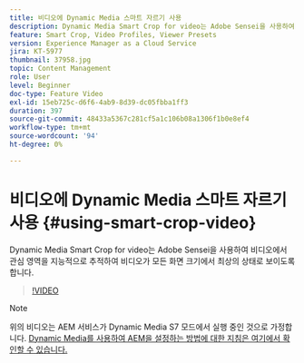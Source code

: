 ```yaml
---
title: 비디오에 Dynamic Media 스마트 자르기 사용
description: Dynamic Media Smart Crop for video는 Adobe Sensei을 사용하여 비디오에서 관심 영역을 지능적으로 추적하여 비디오가 모든 화면 크기에서 최상의 상태로 보이도록 합니다.
feature: Smart Crop, Video Profiles, Viewer Presets
version: Experience Manager as a Cloud Service
jira: KT-5977
thumbnail: 37958.jpg
topic: Content Management
role: User
level: Beginner
doc-type: Feature Video
exl-id: 15eb725c-d6f6-4ab9-8d39-dc05fbba1ff3
duration: 397
source-git-commit: 48433a5367c281cf5a1c106b08a1306f1b0e8ef4
workflow-type: tm+mt
source-wordcount: '94'
ht-degree: 0%

---
```


# 비디오에 Dynamic Media 스마트 자르기 사용 {#using-smart-crop-video}

Dynamic Media Smart Crop for video는 Adobe Sensei을 사용하여 비디오에서 관심 영역을 지능적으로 추적하여 비디오가 모든 화면 크기에서 최상의 상태로 보이도록 합니다.

>[!VIDEO](https://video.tv.adobe.com/v/37958?quality=12&learn=on)

>[!NOTE]
>
>위의 비디오는 AEM 서비스가 Dynamic Media S7 모드에서 실행 중인 것으로 가정합니다. [Dynamic Media를 사용하여 AEM을 설정하는 방법에 대한 지침은 여기에서 확인할 수 있습니다.](https://experienceleague.adobe.com/docs/experience-manager-cloud-service/assets/dynamicmedia/config-dm.html)
